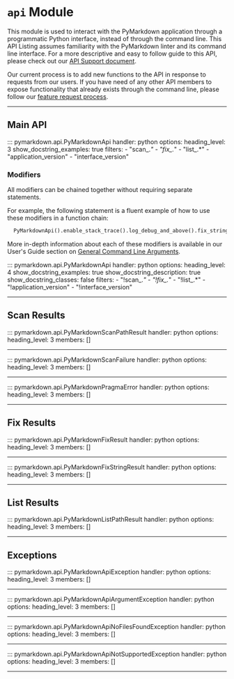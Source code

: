 # `api` Module

This module is used to interact with the PyMarkdown application through a programmatic
Python interface, instead of through the command line.  This API Listing assumes
familiarity with the PyMarkdown linter and its command line interface.  For a more
descriptive and easy to follow guide to this API, please check out our
[API Support document](../api.md).

Our current process is to add new functions to the API in response to requests
from our users. If you have need of any other API members to expose functionality
that already exists through the command line, please follow our
[feature request process](../usual.md).

---

## Main API

::: pymarkdown.api.PyMarkdownApi
    handler: python
    options:
      heading_level: 3
      show_docstring_examples: true
      filters:
      - "scan_.*"
      - "fix_.*"
      - "list_.*"
      - "application_version"
      - "interface_version"

### Modifiers

All modifiers can be chained together without requiring separate statements.

For example, the following statement is a fluent example of how to use these modifiers
in a function chain:

```Python
  PyMarkdownApi().enable_stack_trace().log_debug_and_above().fix_string("something")
```

More in-depth information about each of these modifiers is
available in our User's Guide section on
[General Command Line Arguments](../user-guide.md#general-command-line-arguments).

::: pymarkdown.api.PyMarkdownApi
    handler: python
    options:
      heading_level: 4
      show_docstring_examples: true
      show_docstring_description: true
      show_docstring_classes: false
      filters:
      - "!scan_.*"
      - "!fix_.*"
      - "!list_.*"
      - "!application_version"
      - "!interface_version"

---

## Scan Results

::: pymarkdown.api.PyMarkdownScanPathResult
    handler: python
    options:
      heading_level: 3
      members: []

---

::: pymarkdown.api.PyMarkdownScanFailure
    handler: python
    options:
      heading_level: 3
      members: []

---

::: pymarkdown.api.PyMarkdownPragmaError
    handler: python
    options:
      heading_level: 3
      members: []

---

## Fix Results

::: pymarkdown.api.PyMarkdownFixResult
    handler: python
    options:
      heading_level: 3
      members: []

---

::: pymarkdown.api.PyMarkdownFixStringResult
    handler: python
    options:
      heading_level: 3
      members: []

---

## List Results

::: pymarkdown.api.PyMarkdownListPathResult
    handler: python
    options:
      heading_level: 3
      members: []

---

## Exceptions

::: pymarkdown.api.PyMarkdownApiException
    handler: python
    options:
      heading_level: 3
      members: []

---

::: pymarkdown.api.PyMarkdownApiArgumentException
    handler: python
    options:
      heading_level: 3
      members: []

---

::: pymarkdown.api.PyMarkdownApiNoFilesFoundException
    handler: python
    options:
      heading_level: 3
      members: []

---

::: pymarkdown.api.PyMarkdownApiNotSupportedException
    handler: python
    options:
      heading_level: 3
      members: []

---
